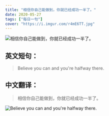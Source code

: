 ```yaml
---
title: "相信你自己能做到，你就已经成功一半了。"
date: 2020-05-27
tags: ["每日一句"]
cover: "https://i.imgur.com/r4mE6TT.jpg"
---
```


![相信你自己能做到，你就已经成功一半了。](https://i.imgur.com/yULfMBZ.jpg)

## 英文短句：
> Believe you can and you're halfway there.

<!--more-->

## 中文翻译：
> 相信你自己能做到，你就已经成功一半了。

![Believe you can and you're halfway there.](https://i.imgur.com/6j3QBKc.jpg)

